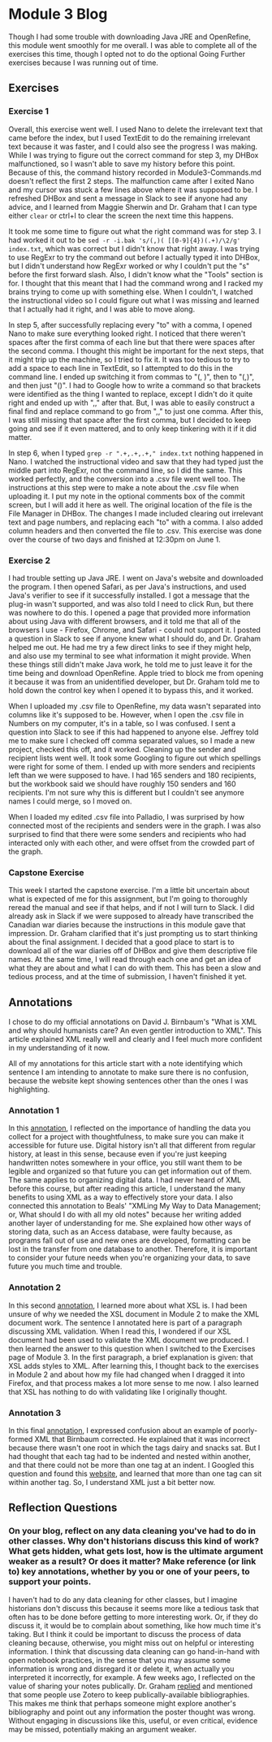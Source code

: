 # Module 3 Blog

Though I had some trouble with downloading Java JRE and OpenRefine, this module went smoothly for me overall. I was able to complete all of the exercises this time, though I opted not to do the optional Going Further exercises because I was running out of time.

## Exercises

### Exercise 1

Overall, this exercise went well. I used Nano to delete the irrelevant text that came before the index, but I used TextEdit to do the remaining irrelevant text because it was faster, and I could also see the progress I was making. While I was trying to figure out the correct command for step 3, my DHBox malfunctioned, so I wasn't able to save my history before this point. Because of this, the command history recorded in Module3-Commands.md doesn't reflect the first 2 steps. The malfunction came after I exited Nano and my cursor was stuck a few lines above where it was supposed to be. I refreshed DHBox and sent a message in Slack to see if anyone had any advice, and I learned from Maggie Sherwin and Dr. Graham that I can type either ```clear``` or ctrl+l to clear the screen the next time this happens. 

It took me some time to figure out what the right command was for step 3. I had worked it out to be ```sed -r -i.bak 's/(,)( [[0-9]{4})(.+)/\2/g' index.txt```, which was correct but I didn't know that right away. I was trying to use RegExr to try the command out before I actually typed it into DHBox, but I didn't understand how RegExr worked or why I couldn't put the "s" before the first forward slash. Also, I didn't know what the "Tools" section is for. I thought that this meant that I had the command wrong and I racked my brains trying to come up with something else. When I couldn't, I watched the instructional video so I could figure out what I was missing and learned that I actually had it right, and I was able to move along. 

In step 5, after successfully replacing every "to" with a comma, I opened Nano to make sure everything looked right. I noticed that there weren't spaces after the first comma of each line but that there were spaces after the second comma. I thought this might be important for the next steps, that it might trip up the machine, so I tried to fix it. It was too tedious to try to add a space to each line in TextEdit, so I attempted to do this in the command line. I ended up switching it from commas to "(, )", then to "(,)", and then just "()". I had to Google how to write a command so that brackets were identified as the thing I wanted to replace, except I didn't do it quite right and ended up with ",," after that. But, I was able to easily construct a final find and replace command to go from ",," to just one comma. After this, I was still missing that space after the first comma, but I decided to keep going and see if it even mattered, and to only keep tinkering with it if it did matter. 

In step 6, when I typed ```grep -r ".+,.+,.+," index.txt``` nothing happened in Nano. I watched the instructional video and saw that they had typed just the middle part into RegExr, not the command line, so I did the same. This worked perfectly, and the conversion into a .csv file went well too. The instructions at this step were to make a note about the .csv file when uploading it. I put my note in the optional comments box of the commit screen, but I will add it here as well. The original location of the file is the File Manager in DHBox. The changes I made included clearing out irrelevant text and page numbers, and replacing each "to" with a comma. I also added column headers and then converted the file to .csv. This exercise was done over the course of two days and finished at 12:30pm on June 1.

### Exercise 2

I had trouble setting up Java JRE. I went on Java's website and downloaded the program. I then opened Safari, as per Java's instructions, and used Java's verifier to see if it successfully installed. I got a message that the plug-in wasn't supported, and was also told I need to click Run, but there was nowhere to do this. I opened a page that provided more information about using Java with different browsers, and it told me that all of the browsers I use - Firefox, Chrome, and Safari - could not support it. I posted a question in Slack to see if anyone knew what I should do, and Dr. Graham helped me out. He had me try a few direct links to see if they might help, and also use my terminal to see what information it might provide. When these things still didn't make Java work, he told me to just leave it for the time being and download OpenRefine. Apple tried to block me from opening it because it was from an unidentified developer, but Dr. Graham told me to hold down the control key when I opened it to bypass this, and it worked.

When I uploaded my .csv file to OpenRefine, my data wasn't separated into columns like it's supposed to be. However, when I open the .csv file in Numbers on my computer, it's in a table, so I was confused. I sent a question into Slack to see if this had happened to anyone else. Jeffrey told me to make sure I checked off comma separated values, so I made a new project, checked this off, and it worked. Cleaning up the sender and recipient lists went well. It took some Googling to figure out which spellings were right for some of them. I ended up with more senders and recipients left than we were supposed to have. I had 165 senders and 180 recipients, but the workbook said we should have roughly 150 senders and 160 recipients. I'm not sure why this is different but I couldn't see anymore names I could merge, so I moved on. 

When I loaded my edited .csv file into Palladio, I was surprised by how connected most of the recipients and senders were in the graph. I was also surprised to find that there were some senders and recipients who had interacted only with each other, and were offset from the crowded part of the graph.

### Capstone Exercise

This week I started the capstone exercise. I'm a little bit uncertain about what is expected of me for this assignment, but I'm going to thoroughly reread the manual and see if that helps, and if not I will turn to Slack. I did already ask in Slack if we were supposed to already have transcribed the Canadian war diaries because the instructions in this module gave that impression. Dr. Graham clarified that it's just prompting us to start thinking about the final assignment. I decided that a good place to start is to download all of the war diaries off of DHBox and give them descriptive file names. At the same time, I will read through each one and get an idea of what they are about and what I can do with them. This has been a slow and tedious process, and at the time of submission, I haven't finished it yet.

## Annotations

I chose to do my official annotations on David J. Birnbaum's "What is XML and why should humanists care? An even gentler introduction to XML". This article explained XML really well and clearly and I feel much more confident in my understanding of it now. 

All of my annotations for this article start with a note identifying which sentence I am intending to annotate to make sure there is no confusion, because the website kept showing sentences other than the ones I was highlighting.

### Annotation 1

In this [annotation](https://hyp.is/bUs6KIM_Eem6S7OYAyAd4A/dh.obdurodon.org/what-is-xml.xhtml), I reflected on the importance of handling the data you collect for a project with thoughtfulness, to make sure you can make it accessible for future use. Digital history isn't all that different from regular history, at least in this sense, because even if you're just keeping handwritten notes somewhere in your office, you still want them to be legible and organized so that future you can get information out of them. The same applies to organizing digital data. I had never heard of XML before this course, but after reading this article, I understand the many benefits to using XML as a way to effectively store your data. I also connected this annotation to Beals' "XMLing My Way to Data Management; or, What should I do with all my old notes" because her writing added another layer of understanding for me. She explained how other ways of storing data, such as an Access database, were faulty because, as programs fall out of use and new ones are developed, formatting can be lost in the transfer from one database to another. Therefore, it is important to consider your future needs when you're organizing your data, to save future you much time and trouble.

### Annotation 2

In this second [annotation](https://hyp.is/xsrGZoL7EemPtO8yBOd78A/dh.obdurodon.org/what-is-xml.xhtml), I learned more about what XSL is. I had been unsure of why we needed the XSL document in Module 2 to make the XML document work. The sentence I annotated here is part of a paragraph discussing XML validation. When I read this, I wondered if our XSL document had been used to validate the XML document we produced. I then learned the answer to this question when I switched to the Exercises page of Module 3. In the first paragraph, a brief explanation is given: that XSL adds styles to XML. After learning this, I thought back to the exercises in Module 2 and about how my file had changed when I dragged it into Firefox, and that process makes a lot more sense to me now. I also learned that XSL has nothing to do with validating like I originally thought.

### Annotation 3

In this final [annotation](https://hyp.is/J3lUAoL6EemQB_dn2HtgvQ/dh.obdurodon.org/what-is-xml.xhtml), I expressed confusion about an example of poorly-formed XML that Birnbaum corrected. He explained that it was incorrect because there wasn't one root in which the tags dairy and snacks sat. But I had thought that each tag had to be indented and nested within another, and that there could not be more than one tag at an indent. I Googled this question and found this [website](https://www.w3resource.com/xml/proper-nesting-of-elements.php), and learned that more than one tag can sit within another tag. So, I understand XML just a bit better now. 

## Reflection Questions

### On your blog, reflect on any data cleaning you've had to do in other classes. Why don't historians discuss this kind of work? What gets hidden, what gets lost, how is the ultimate argument weaker as a result? Or does it matter? Make reference (or link to) key annotations, whether by you or one of your peers, to support your points.

I haven't had to do any data cleaning for other classes, but I imagine historians don't discuss this because it seems more like a tedious task that often has to be done before getting to more interesting work. Or, if they do discuss it, it would be to complain about something, like how much time it's taking. But I think it could be important to discuss the process of data cleaning because, otherwise, you might miss out on helpful or interesting information. I think that discussing data cleaning can go hand-in-hand with open notebook practices, in the sense that you may assume some information is wrong and disregard it or delete it, when actually you interpreted it incorrectly, for example. A few weeks ago, I reflected on the value of sharing your notes publically. Dr. Graham [replied](https://hyp.is/EUuZonf6EemR7jN9nr9o7Q/wcm1.web.rice.edu/open-notebook-history.html) and mentioned that some people use Zotero to keep publically-available bibliographies. This makes me think that perhaps someone might explore another's bibliography and point out any information the poster thought was wrong. Without engaging in discussions like this, useful, or even critical, evidence may be missed, potentially making an argument weaker. 

